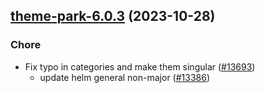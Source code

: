 

## [theme-park-6.0.3](https://github.com/truecharts/charts/compare/theme-park-6.0.1...theme-park-6.0.3) (2023-10-28)

### Chore

- Fix typo in categories and make them singular ([#13693](https://github.com/truecharts/charts/issues/13693))
  - update helm general non-major ([#13386](https://github.com/truecharts/charts/issues/13386))
  
  